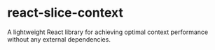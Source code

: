 # react-slice-context
A lightweight React library for achieving optimal context performance without any external dependencies.
